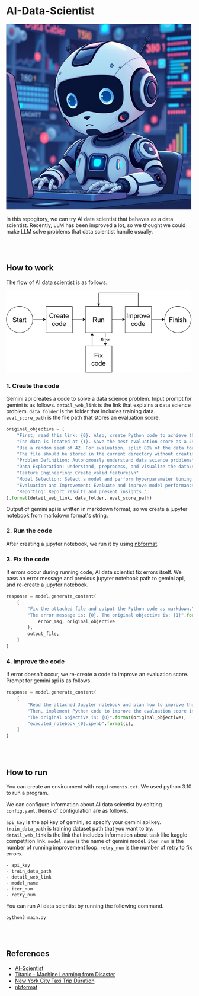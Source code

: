 # AI-Data-Scientist
<img src='images/ai_data_scientist.jpg' width='500'>

In this repogitory, we can try AI data scientist that behaves as a data scientist. Recently, LLM has been improved a lot, so we thought we could make LLM solve problems that data scientist handle usually.

<br></br>

## How to work
The flow of AI data scientist is as follows.

<img src='images/flow.png' width='500'>

### 1. Create the code
Gemini api creates a code to solve a data science problem. Input prompt for gemini is as follows. `detail_web_link` is the link that explains a data science problem. `data_folder` is the folder that includes training data. `eval_score_path` is the file path that stores an evaluation score.

```python
original_objective = (
    "First, read this link: {0}. Also, create Python code to achieve the following goals in markdown format. "
    "The data is located at {1}. Save the best evaluation score as a JSON file in {2}, using the key 'eval_score' and the evaluation value as the value. "
    "Use a random seed of 42. For evaluation, split 80% of the data for training and 20% for validation. "
    "The file should be stored in the current directory without creating a new one.\n\n"
    "Problem Definition: Autonomously understand data science problems\n"
    "Data Exploration: Understand, preprocess, and visualize the data\n"
    "Feature Engineering: Create valid features\n"
    "Model Selection: Select a model and perform hyperparameter tuning based on the problem\n"
    "Evaluation and Improvement: Evaluate and improve model performance\n"
    "Reporting: Report results and present insights."
).format(detail_web_link, data_folder, eval_score_path)
```

Output of gemini api is written in markdown format, so we create a jupyter notebook from markdown format's string.

### 2. Run the code
After creating a jupyter notebook, we run it by using [nbformat](https://github.com/jupyter/nbformat).

### 3. Fix the code
If errors occur during running code, AI data scientist fix errors itself. We pass an error message and previous jupyter notebook path to gemini api, and re-create a jupyter notebook.

```python
response = model.generate_content(
    [
        "Fix the attached file and output the Python code as markdown."
        "The error message is: {0}. The original objective is: {1}".format(
            error_msg, original_objective
        ),
        output_file,
    ]
)
```

### 4. Improve the code
If error doesn't occur, we re-create a code to improve an evaluation score. Prompt for gemini api is as follows.

```python
response = model.generate_content(
    [
        "Read the attached Jupyter notebook and plan how to improve the evaluation score."
        "Then, implement Python code to improve the evaluation score in markdown format.\n"
        "The original objective is: {0}".format(original_objective),
        "executed_notebook_{0}.ipynb".format(i),
    ]
)
```

<br></br>

## How to run
You can create an environment with `requirements.txt`. We used python 3.10 to run a program.

We can configure information about AI data scientist by editting `config.yaml`. Items of configulation are as follows.

`api_key` is the api key of gemini, so specify your gemini api key. `train_data_path` is training dataset path that you want to try. `detail_web_link` is the link that includes information about task like kaggle competition link. `model_name` is the name of gemini model. `iter_num` is the number of running improvement loop. `retry_num` is the number of retry to fix errors.

```
- api_key
- train_data_path
- detail_web_link
- model_name
- iter_num
- retry_num
```

You can run AI data scientist by running the following command.

```bash
python3 main.py
```

<br></br>

## References
- [AI-Scientist](https://github.com/SakanaAI/AI-Scientist)
- [Titanic - Machine Learning from Disaster](https://www.kaggle.com/competitions/titanic)
- [New York City Taxi Trip Duration](https://www.kaggle.com/competitions/nyc-taxi-trip-duration)
- [nbformat](https://github.com/jupyter/nbformat)